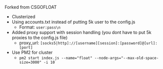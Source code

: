 Forked from CSGOFLOAT

- Clusterized 
- Using accounts.txt instead of putting 5k user to the config.js
  - Format: `user:pass\n`
- Added proxy support with session handling (you dont have to put 5k proxies to the config.js file)
  - proxy_url: `[socks5|http]://[username][session]:[password]@[url]:[port]`
- Use PM2 for cluster
  - `pm2 start index.js --name="float" --node-args="--max-old-space-size=3000" -i 10`
